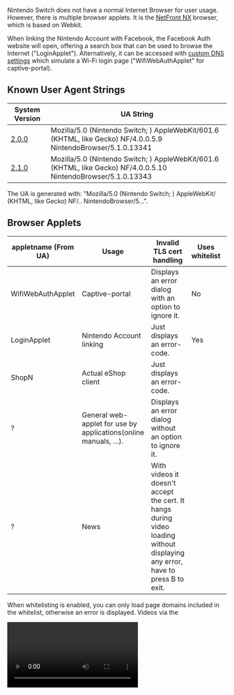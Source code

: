 Nintendo Switch does not have a normal Internet Browser for user usage.
However, there is multiple browser applets. It is the [NetFront
NX](https://web.archive.org/web/20170304075230/https://gl.access-company.com/news_event/archives/2017/170303/)
browser, which is based on Webkit.

When linking the Nintendo Account with Facebook, the Facebook Auth
website will open, offering a search box that can be used to browse the
Internet ("LoginApplet"). Alternatively, it can be accessed with [custom
DNS
settings](https://gbatemp.net/threads/web-browser-kind-of-on-the-switch.463094/)
which simulate a Wi-Fi login page ("WifiWebAuthApplet" for
captive-portal).

## Known User Agent Strings

| System Version               | UA String                                                                                                                   |
| ---------------------------- | --------------------------------------------------------------------------------------------------------------------------- |
| [2.0.0](2.0.0.md "wikilink") | Mozilla/5.0 (Nintendo Switch; <appletname>) AppleWebKit/601.6 (KHTML, like Gecko) NF/4.0.0.5.9 NintendoBrowser/5.1.0.13341  |
| [2.1.0](2.1.0.md "wikilink") | Mozilla/5.0 (Nintendo Switch; <appletname>) AppleWebKit/601.6 (KHTML, like Gecko) NF/4.0.0.5.10 NintendoBrowser/5.1.0.13343 |

The UA is generated with: "Mozilla/5.0 (Nintendo Switch; <appletname>)
AppleWebKit/<webkitver> (KHTML, like Gecko)
NF/<nfver0>.<nfver1>.<nfver2>
NintendoBrowser/5.<ninver0>.<ninver1>.<ninver2>".

## Browser Applets

| appletname (From UA) | Usage                                                            | Invalid TLS cert handling                                                                                                    | Uses whitelist | Notes |
| -------------------- | ---------------------------------------------------------------- | ---------------------------------------------------------------------------------------------------------------------------- | -------------- | ----- |
| WifiWebAuthApplet    | Captive-portal                                                   | Displays an error dialog with an option to ignore it.                                                                        | No             |       |
| LoginApplet          | Nintendo Account linking                                         | Just displays an error-code.                                                                                                 | Yes            |       |
| ShopN                | Actual eShop client                                              | Just displays an error-code.                                                                                                 |                |       |
| ?                    | General web-applet for use by applications(online manuals, ...). | Displays an error dialog without an option to ignore it.                                                                     |                |       |
| ?                    | News                                                             | With videos it doesn't accept the cert. It hangs during video loading without displaying any error, have to press B to exit. |                |       |

When whitelisting is enabled, you can only load page domains included in
the whitelist, otherwise an error is displayed. Videos via the

<video>

tag are not affected.

## Video Playback

WifiWebAuthApplet does not fully support playing videos. It will crash
with normal videos. However, in some cases with certain MP4s using vulns
it will display an error dialog instead.

## Trusted RootCAs

While the rootCA(s) for Let's Encrypt isn't included, Let's Encrypt is
indirectly trusted via "Digital Signature Trust Co.".

## WifiWebAuthApplet

When doing a connection-test in system-settings, it will detect that the
captive-portal is required and display an error for it when the response
for "<http://conntest.nintendowifi.net/>" doesn't include the
"X-Organization: Nintendo" HTTP header. The web-applet will not load
until something else attempts a conntest, for example when launching
eShop and prior to LoginApplet launching. The initial page loaded by
this applet is the above conntest URL.

This is only available starting with [2.0.0](2.0.0.md "wikilink").
